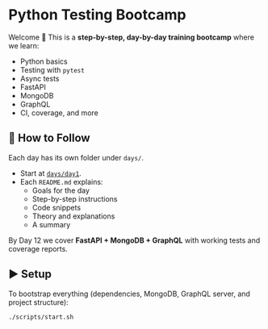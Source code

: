 # Python Testing Bootcamp

Welcome 👋 This is a **step-by-step, day-by-day training bootcamp** where we learn:

- Python basics
- Testing with `pytest`
- Async tests
- FastAPI
- MongoDB
- GraphQL
- CI, coverage, and more

## 📖 How to Follow

Each day has its own folder under `days/`.

- Start at [`days/day1`](./days/day1/README.md).
- Each `README.md` explains:
  - Goals for the day
  - Step-by-step instructions
  - Code snippets
  - Theory and explanations
  - A summary

By Day 12 we cover **FastAPI + MongoDB + GraphQL** with working tests and coverage reports.

## ▶️ Setup

To bootstrap everything (dependencies, MongoDB, GraphQL server, and project structure):

```bash
./scripts/start.sh
